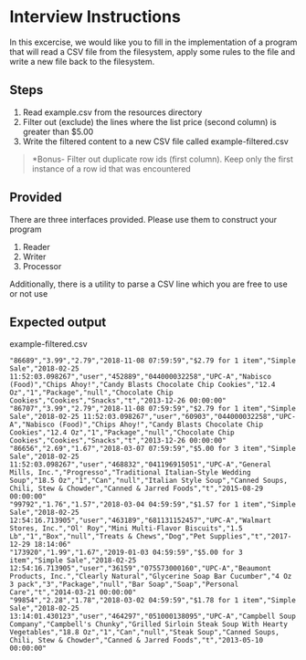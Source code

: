 # Interview Instructions

In this excercise, we would like you to fill in the implementation of a program that will read a CSV file from the filesystem, apply some rules to the file and write a new file back to the filesystem.

## Steps
1. Read example.csv from the resources directory
2. Filter out (exclude) the lines where the list price (second column) is greater than $5.00
3. Write the filtered content to a new CSV file called example-filtered.csv

> *Bonus- Filter out duplicate row ids (first column).  Keep only the first instance of a row id that was encountered


## Provided
There are three interfaces provided.  Please use them to construct your program

1. Reader
2. Writer
3. Processor

Additionally, there is a utility to parse a CSV line which you are free to use or not use

## Expected output

example-filtered.csv        
````text
"86689","3.99","2.79","2018-11-08 07:59:59","$2.79 for 1 item","Simple Sale","2018-02-25 11:52:03.098267","user","452889","044000032258","UPC-A","Nabisco (Food)","Chips Ahoy!","Candy Blasts Chocolate Chip Cookies","12.4 Oz","1","Package","null","Chocolate Chip Cookies","Cookies","Snacks","t","2013-12-26 00:00:00"
"86707","3.99","2.79","2018-11-08 07:59:59","$2.79 for 1 item","Simple Sale","2018-02-25 11:52:03.098267","user","60903","044000032258","UPC-A","Nabisco (Food)","Chips Ahoy!","Candy Blasts Chocolate Chip Cookies","12.4 Oz","1","Package","null","Chocolate Chip Cookies","Cookies","Snacks","t","2013-12-26 00:00:00"
"86656","2.69","1.67","2018-03-07 07:59:59","$5.00 for 3 item","Simple Sale","2018-02-25 11:52:03.098267","user","468832","041196915051","UPC-A","General Mills, Inc.","Progresso","Traditional Italian-Style Wedding Soup","18.5 Oz","1","Can","null","Italian Style Soup","Canned Soups, Chili, Stew & Chowder","Canned & Jarred Foods","t","2015-08-29 00:00:00"
"99792","1.76","1.57","2018-03-04 04:59:59","$1.57 for 1 item","Simple Sale","2018-02-25 12:54:16.713905","user","463189","681131152457","UPC-A","Walmart Stores, Inc.","Ol' Roy","Mini Multi-Flavor Biscuits","1.5 Lb","1","Box","null","Treats & Chews","Dog","Pet Supplies","t","2017-12-29 18:14:06"
"173920","1.99","1.67","2019-01-03 04:59:59","$5.00 for 3 item","Simple Sale","2018-02-25 12:54:16.713905","user","36159","075573000160","UPC-A","Beaumont Products, Inc.","Clearly Natural","Glycerine Soap Bar Cucumber","4 Oz 3 pack","3","Package","null","Bar Soap","Soap","Personal Care","t","2014-03-21 00:00:00"
"99854","2.28","1.78","2018-03-02 04:59:59","$1.78 for 1 item","Simple Sale","2018-02-25 13:14:01.430123","user","464297","051000138095","UPC-A","Campbell Soup Company","Campbell's Chunky","Grilled Sirloin Steak Soup With Hearty Vegetables","18.8 Oz","1","Can","null","Steak Soup","Canned Soups, Chili, Stew & Chowder","Canned & Jarred Foods","t","2013-05-10 00:00:00"
